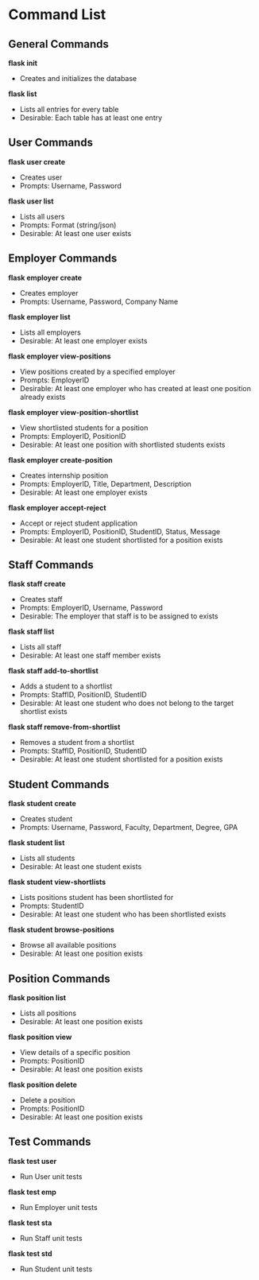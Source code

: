 # Command List

## General Commands

**flask init**
- Creates and initializes the database

**flask list**
- Lists all entries for every table
- Desirable: Each table has at least one entry

## User Commands

**flask user create**
- Creates user
- Prompts: Username, Password

**flask user list**
- Lists all users
- Prompts: Format (string/json)
- Desirable: At least one user exists

## Employer Commands

**flask employer create**
- Creates employer
- Prompts: Username, Password, Company Name

**flask employer list**
- Lists all employers
- Desirable: At least one employer exists

**flask employer view-positions**
- View positions created by a specified employer
- Prompts: EmployerID
- Desirable: At least one employer who has created at least one position already exists

**flask employer view-position-shortlist**
- View shortlisted students for a position
- Prompts: EmployerID, PositionID
- Desirable: At least one position with shortlisted students exists

**flask employer create-position**
- Creates internship position
- Prompts: EmployerID, Title, Department, Description
- Desirable: At least one employer exists

**flask employer accept-reject**
- Accept or reject student application
- Prompts: EmployerID, PositionID, StudentID, Status, Message
- Desirable: At least one student shortlisted for a position exists

## Staff Commands

**flask staff create**
- Creates staff
- Prompts: EmployerID, Username, Password
- Desirable: The employer that staff is to be assigned to exists

**flask staff list**
- Lists all staff
- Desirable: At least one staff member exists

**flask staff add-to-shortlist**
- Adds a student to a shortlist
- Prompts: StaffID, PositionID, StudentID
- Desirable: At least one student who does not belong to the target shortlist exists

**flask staff remove-from-shortlist**
- Removes a student from a shortlist
- Prompts: StaffID, PositionID, StudentID
- Desirable: At least one student shortlisted for a position exists

## Student Commands

**flask student create**
- Creates student
- Prompts: Username, Password, Faculty, Department, Degree, GPA

**flask student list**
- Lists all students
- Desirable: At least one student exists

**flask student view-shortlists**
- Lists positions student has been shortlisted for
- Prompts: StudentID
- Desirable: At least one student who has been shortlisted exists

**flask student browse-positions**
- Browse all available positions
- Desirable: At least one position exists

## Position Commands

**flask position list**
- Lists all positions
- Desirable: At least one position exists

**flask position view**
- View details of a specific position
- Prompts: PositionID
- Desirable: At least one position exists

**flask position delete**
- Delete a position
- Prompts: PositionID
- Desirable: At least one position exists

## Test Commands

**flask test user**
- Run User unit tests

**flask test emp**
- Run Employer unit tests

**flask test sta**
- Run Staff unit tests

**flask test std**
- Run Student unit tests